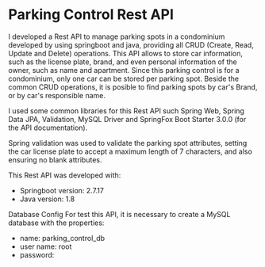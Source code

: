 # Parking Control Rest API

I developed a Rest API to manage parking spots in a condominium developed by using springboot and java, providing all CRUD (Create, Read, Update and Delete) operations.
This API allows to store car information, such as the license plate, brand, and even personal information of the owner, such as name and apartment.
Since this parking control is for a condominium, only one car can be stored per parking spot.
Beside the common CRUD operations, it is posible to find parking spots by car's Brand, or by car's responsible name.


I used some common libraries for this Rest API such Spring Web, Spring Data JPA, Validation, MySQL Driver and SpringFox Boot Starter 3.0.0 (for the API documentation).

Spring validation was used to validate the parking spot attributes, setting the car license plate to accept a maximum length of 7 characters, and also ensuring no blank attributes.

This Rest API was developed with:
- Springboot version: 2.7.17
- Java version: 1.8

Database Config 
For test this API, it is necessary to create a MySQL database with the properties: 
- name: parking_control_db
- user name: root
- password: 
